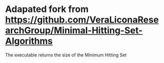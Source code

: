 # Adapated fork from https://github.com/VeraLiconaResearchGroup/Minimal-Hitting-Set-Algorithms

The executable returns the size of the Minimum Hitting Set
